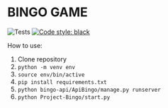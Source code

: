 
# BINGO GAME

![Tests](https://github.com/crisboleda/Game-Bingo/actions/workflows/testing-action.yml/badge.svg?branch=master)
[![Code style: black](https://img.shields.io/badge/code%20style-black-000000.svg)](https://github.com/psf/black)

How to use:

1. Clone repository
2. `python -m venv env`
3. `source env/bin/active`
4. `pip install requirements.txt`
5. `python bingo-api/ApiBingo/manage.py runserver`
5. `python Project-Bingo/start.py`
